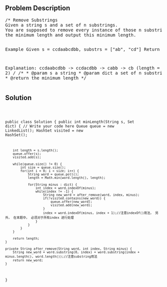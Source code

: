 <!--
<style>
  body { font-family: Arial, sans-serif; }
  .container { max-width: 100%; margin: auto; padding: 20px; }
  .comment-block { background-color: #f9f9f9; padding: 10px; border-left: 5px solid #ccc; max-width: 500px; margin: auto; word-wrap: break-word; white-space: pre-wrap; }
  .code-block { background-color: #f4f4f4; padding: 10px; border: 1px solid #ddd; }
</style>
-->

<div class='container'>
<h2>Problem Description</h2>
<div class='comment-block'>
<pre>
/* Remove Substrings
Given a string s and a set of n substrings. 
You are supposed to remove every instance of those n substrings from s so that s is of 
the minimum length and output this minimum length.

Example
Given s = ccdaabcdbb, substrs = ["ab", "cd"]
Return 2

Explanation: 
ccdaabcdbb -> ccdacdbb -> cabb -> cb (length = 2)
*/
    /**
     * @param s a string
     * @param dict a set of n substrings
     * @return the minimum length
     */
</pre>
</div>

<h2>Solution</h2>
<div class='code-block'>
<pre><code class='language-java'>

public class Solution {
    public int minLength(String s, Set<String> dict) {
        // Write your code here
        Queue<String> queue = new LinkedList<String>();
        HashSet<String> visited = new HashSet<String>();
        
        int length = s.length();
        queue.offer(s);
        visited.add(s);
        
        while(queue.size() != 0) {
            int size = queue.size();
            for(int i = 0; i < size; i++) {
                String word = queue.poll();
                length = Math.min(word.length(), length);
                
                for(String minus : dict) {
                    int index = word.indexOf(minus);
                    while(index != -1) {
                        String new_word = after_remove(word, index, minus);
                        if(!visited.contains(new_word)) {
                            queue.offer(new_word);
                            visited.add(new_word);
                        }
                        index = word.indexOf(minus, index + 1);//注意indexOf()用法， 另外， 在本题中， 必须对于所有index 进行处理
                    }
                }
            }
        }
        
        return length;
    }
    
    private String after_remove(String word, int index, String minus) {
        String new_word = word.substring(0, index) + word.substring(index + minus.length(), word.length());//注意substring用法
        return new_word;
    }
}
</code></pre>
</div>
</div>
